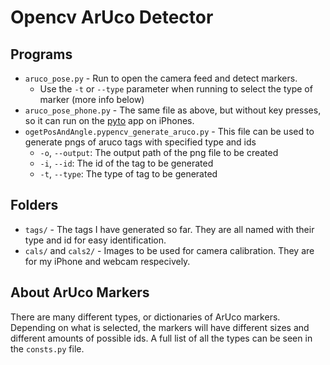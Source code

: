 # Opencv ArUco Detector
## Programs
- `aruco_pose.py` - Run to open the camera feed and detect markers.
    - Use the `-t` or `--type` parameter when running to select the type of marker (more info below)
- `aruco_pose_phone.py` - The same file as above, but without key presses, so it can run on the [pyto](https://www.pyto.app "Pyto  app") app on iPhones.
- `ogetPosAndAngle.pypencv_generate_aruco.py` - This file can be used to generate pngs of aruco tags with specified type and ids
    - `-o`, `--output`: The output path of the png file to be created
    - `-i`, `--id`: The id of the tag to be generated
    - `-t`, `--type`: The type of tag to be generated

## Folders
-  `tags/` - The tags I have generated so far. They are all named with their type and id for easy identification.
- `cals/` and `cals2/` - Images to be used for camera calibration. They are for my iPhone and webcam respecively.

## About ArUco Markers
There are many different types, or dictionaries of ArUco markers. Depending on what is selected, the markers will have different sizes and different amounts of possible ids. A full list of all the types can be seen in the `consts.py` file.
